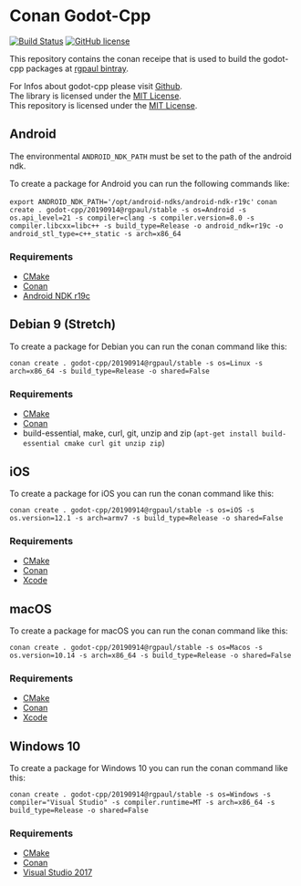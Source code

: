 # Conan Godot-Cpp

[![Build Status](https://travis-ci.com/Manromen/conan-godot-cpp-scripts.svg?branch=master)](https://travis-ci.com/Manromen/conan-godot-cpp-scripts)
[![GitHub license](https://img.shields.io/badge/license-MIT-blue.svg)](LICENSE)

This repository contains the conan receipe that is used to build the godot-cpp packages at [rgpaul bintray](https://bintray.com/manromen/rgpaul).

For Infos about godot-cpp please visit [Github](https://github.com/GodotNativeTools/godot-cpp).  
The library is licensed under the [MIT License](https://github.com/GodotNativeTools/godot-cpp/blob/master/LICENSE.md).  
This repository is licensed under the [MIT License](LICENSE).

## Android

The environmental `ANDROID_NDK_PATH` must be set to the path of the android ndk.

To create a package for Android you can run the following commands like:

`export ANDROID_NDK_PATH='/opt/android-ndks/android-ndk-r19c'`
`conan create . godot-cpp/20190914@rgpaul/stable -s os=Android -s os.api_level=21 -s compiler=clang -s compiler.version=8.0 -s compiler.libcxx=libc++ -s build_type=Release -o android_ndk=r19c -o android_stl_type=c++_static -s arch=x86_64`

### Requirements

* [CMake](https://cmake.org/)
* [Conan](https://conan.io/)
* [Android NDK r19c](https://developer.android.com/ndk/downloads/)

## Debian 9 (Stretch)

To create a package for Debian you can run the conan command like this:

`conan create . godot-cpp/20190914@rgpaul/stable -s os=Linux -s arch=x86_64 -s build_type=Release -o shared=False`

### Requirements

* [CMake](https://cmake.org/)
* [Conan](https://conan.io/)
* build-essential, make, curl, git, unzip and zip (`apt-get install build-essential cmake curl git unzip zip`)

## iOS

To create a package for iOS you can run the conan command like this:

`conan create . godot-cpp/20190914@rgpaul/stable -s os=iOS -s os.version=12.1 -s arch=armv7 -s build_type=Release -o shared=False`

### Requirements

* [CMake](https://cmake.org/)
* [Conan](https://conan.io/)
* [Xcode](https://developer.apple.com/xcode/)

## macOS

To create a package for macOS you can run the conan command like this:

`conan create . godot-cpp/20190914@rgpaul/stable -s os=Macos -s os.version=10.14 -s arch=x86_64 -s build_type=Release -o shared=False`

### Requirements

* [CMake](https://cmake.org/)
* [Conan](https://conan.io/)
* [Xcode](https://developer.apple.com/xcode/)

## Windows 10

To create a package for Windows 10 you can run the conan command like this:

`conan create . godot-cpp/20190914@rgpaul/stable -s os=Windows -s compiler="Visual Studio" -s compiler.runtime=MT -s arch=x86_64 -s build_type=Release -o shared=False`

### Requirements

* [CMake](https://cmake.org/)
* [Conan](https://conan.io/)
* [Visual Studio 2017](https://visualstudio.microsoft.com/de/downloads/)
